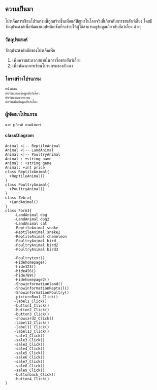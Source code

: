 ## ความเป็นมา
โปรเจ็คการเขียนโปรแกรมนี้ถูกสร้างขึ้นเพื่อแก้ปัญหาในโลกจริงที่เกี่ยวกับการขายสัตว์เลี้ยง โดยมีวัตถุประสงค์เพื่อพัฒนาแอปพลิเคชันที่จะช่วยให้ผู้ใช้สามารถดูข้อมูลเกี่ยวกับสัตว์เลี้ยง
ต่างๆ

### วัตถุประสงค์
วัตถุประสงค์หลักของโปรเจ็คเพื่อ 
1. เพิ่มความสะดวกสบายในการซื้อขายสัตว์เลี้ยง
2. เพื่อพัฒนาการเขียนโปรแกรมของตัวเอง

### โครงสร้างโปรแกรม
    หน้าหลัก 
    ฟอร์มแสดงข้อมูลสัตว์เลี้ยง
    ฟอร์มแสดงรายงาน
    ฟอร์มเพิ่มข้อมูลสัตว์เลี้ยง


### ผู้พัฒนาโปรแกรม
    นาย ชูเกียรติ คำมณีจันทร์

#### classDiagram
    Animal <|-- ReptileAnimal
    Animal <|-- LandAnimal
    Animal <|-- PoultryAnimal
    Animal : +string name
    Animal : +string gene
    Animal: +int price
    class ReptileAnimal{
      +ReptileAnimal()
    }
    class PoultryAnimal{
      +PoultryAnimal()
    }
    class Zebra{
      +LandAnimal()
    }
    class Form1{
        -LandAnimal dog
        -LandAnimal dog2
        -LandAnimal cat
        -ReptileAnimal snake
        -ReptileAnimal snake2
        -ReptileAnimal chameleon
        -PoultryAnimal bird
        -PoultryAnimal bird2
        -PoultryAnimal bird3

        -Poultrytext()
        -Hidehomepage()
        -hide123()
        -hide456()
        -hide789()
        -Hidehomepage2()
        -Showinformationland()
        -ShowinformationReptail()   
        -ShowinformationPoultry()
        -pictureBox1_Click()
        -label1_Click()
        -button1_Click()
        -button2_Click()  
        -button3_Click()
        -showsard2_Click()
        -label12_Click()
        -label11_Click()
        -label13_Click()
        -sale1_Click()
        -sale3_Click()
        -sale2_Click()
        -sale4_Click()
        -sale5_Click()
        -sale6_Click()
        -sale7_Click()
        -sale8_Click()
        -sale9_Click()
        -buttonback_Click()
        -button4_Click()  
    }